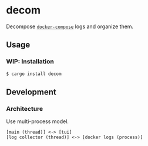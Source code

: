 # decom

Decompose [`docker-compose`](https://docs.docker.com/compose/reference/) logs and organize them.

## Usage

### WIP: Installation

```bash
$ cargo install decom
```

## Development

### Architecture

Use multi-process model.

```
[main (thread)] <-> [tui]
[log collector (thread)] <-> [docker logs (process)]
```
